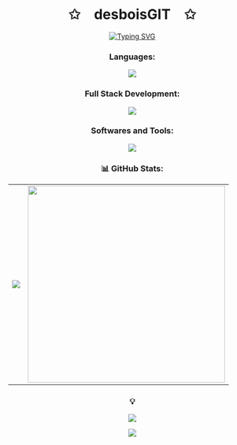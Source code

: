 <p align="center">
    <h1 align="center">✩&emsp;desboisGIT&emsp;✩</h1>
</p>

<p align="center">
    <a href="https://git.io/typing-svg">
        <img src="https://readme-typing-svg.herokuapp.com?font=Fira+Code&weight=600&size=22&duration=2000&pause=1000&center=true&vCenter=true&random=false&width=500&lines=SoundRise+CTO;17+yo+dev+from+France;Building+cool+stuff;Always+learning+new+techs" alt="Typing SVG" />
    </a>
</p>

<h3 align="center"> Languages: </h3>
<p align="center">
  <img src="https://skillicons.dev/icons?i=c,js,py,ts,bash"/>
</p>

<h3 align="center"> Full Stack Development: </h3>
<p align="center">
  <img src="https://skillicons.dev/icons?i=html,css,js,bootstrap,django,docker,python,typescript,react"/>
</p>

<h3 align="center"> Softwares and Tools: </h3>
<p align="center">
  <img src="https://skillicons.dev/icons?i=github,vscode,arch,linux,pycharm"/>
</p>

<h3 align="center"> 📊 GitHub Stats: </h3>
<table align="center">
  <tr>
    <td>
      <img src="https://github-profile-summary-cards.vercel.app/api/cards/profile-details?username=desboisGIT&theme=radical"/>
    </td>
    <td>
      <img src="https://github-readme-streak-stats.herokuapp.com/?user=desboisGIT&theme=radical" width="400"/>
    </td>
  </tr>
</table>

<h3 align="center"> 💡</h3>
<p align="center">
    <img src="https://quotes-github-readme.vercel.app/api?type=horizontal&theme=dark"/>
</p>

<p align="center">
    <img src="https://komarev.com/ghpvc/?username=desboisGIT&color=blue&style=flat"/>
</p>
